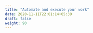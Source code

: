 ```yaml
---
title: "Automate and execute your work"
date: 2020-11-11T22:01:14+05:30
draft: false
weight: 90
---
```

